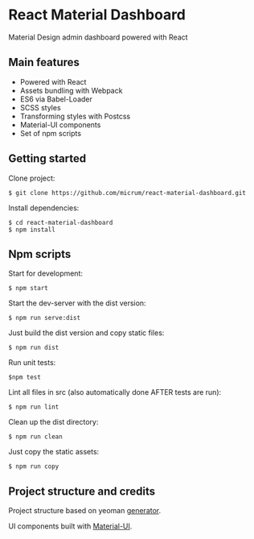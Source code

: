 # React Material Dashboard

Material Design admin dashboard powered with React

## Main features

* Powered with React
* Assets bundling with Webpack
* ES6 via Babel-Loader
* SCSS styles
* Transforming styles with Postcss
* Material-UI components
* Set of npm scripts

## Getting started

Clone project:

    $ git clone https://github.com/micrum/react-material-dashboard.git
    
Install dependencies:
    
    $ cd react-material-dashboard
    $ npm install
    
## Npm scripts

Start for development:
    
    $ npm start

Start the dev-server with the dist version:

    $ npm run serve:dist

Just build the dist version and copy static files:
    
    $ npm run dist

Run unit tests:

    $npm test

Lint all files in src (also automatically done AFTER tests are run):

    $ npm run lint

Clean up the dist directory:
    
    $ npm run clean

Just copy the static assets:
    
    $ npm run copy

## Project structure and credits

Project structure based on yeoman [generator](https://github.com/newtriks/generator-react-webpack).

UI components built with [Material-UI](https://github.com/callemall/material-ui).
